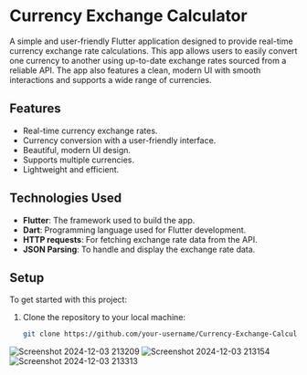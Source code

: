 # Currency Exchange Calculator

A simple and user-friendly Flutter application designed to provide real-time currency exchange rate calculations. This app allows users to easily convert one currency to another using up-to-date exchange rates sourced from a reliable API. The app also features a clean, modern UI with smooth interactions and supports a wide range of currencies.

## Features
- Real-time currency exchange rates.
- Currency conversion with a user-friendly interface.
- Beautiful, modern UI design.
- Supports multiple currencies.
- Lightweight and efficient.

## Technologies Used
- **Flutter**: The framework used to build the app.
- **Dart**: Programming language used for Flutter development.
- **HTTP requests**: For fetching exchange rate data from the API.
- **JSON Parsing**: To handle and display the exchange rate data.

## Setup

To get started with this project:

1. Clone the repository to your local machine:

   ```bash
   git clone https://github.com/your-username/Currency-Exchange-Calculator.git


![Screenshot 2024-12-03 213209](https://github.com/user-attachments/assets/02accc67-affb-4e80-8b8a-6fc07a0a905e)
![Screenshot 2024-12-03 213154](https://github.com/user-attachments/assets/9a550af6-b0b1-4db7-b05d-b3d3f39c920f)
![Screenshot 2024-12-03 213313](https://github.com/user-attachments/assets/8401575a-0223-44cc-a7ef-8341ceac7093)


